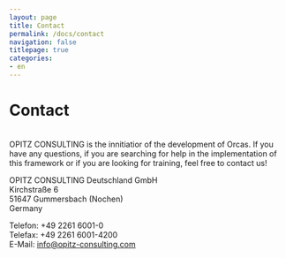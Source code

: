 ```yaml
---
layout: page
title: Contact
permalink: /docs/contact
navigation: false
titlepage: true 
categories: 
- en
---
```

<div class="header-img contact-img"></div>
<div id="titlepage-title"><h1>Contact</h1></div>
<br>
OPITZ CONSULTING is the innitiatior of the development of Orcas. If you have any questions, if you are searching for help in the implementation of this framework or if you are looking for training, feel free to contact us!

OPITZ CONSULTING Deutschland GmbH<br>
Kirchstraße 6<br>
51647 Gummersbach (Nochen)<br>
Germany<br>

Telefon: +49 2261 6001-0<br>
Telefax: +49 2261 6001-4200<br>
E-Mail: info@opitz-consulting.com<br>


